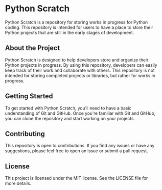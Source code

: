 # Python Scratch
Python Scratch is a repository for storing works in progress for Python coding. This repository is intended for users to have a place to store their Python projects that are still in the early stages of development.

## About the Project
Python Scratch is designed to help developers store and organize their Python projects in progress. By using this repository, developers can easily keep track of their work and collaborate with others. This repository is not intended for storing completed projects or libraries, but rather for works in progress.

## Getting Started
To get started with Python Scratch, you'll need to have a basic understanding of Git and GitHub. Once you're familiar with Git and GitHub, you can clone the repository and start working on your projects.

## Contributing
This repository is open to contributions. If you find any issues or have any suggestions, please feel free to open an issue or submit a pull request.

## License
This project is licensed under the MIT license. See the LICENSE file for more details.
